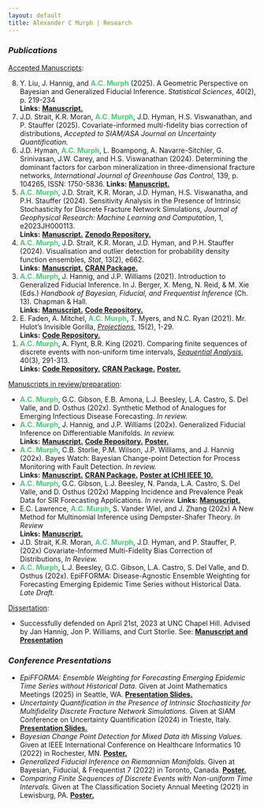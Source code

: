 ```yaml
---
layout: default
title: Alexander C Murph | Research
---
```

<div class="research">

<style>
	.emerald-text {
		color: #50C878;
		}
</style>

<h3><i>Publications</i></h3>
<u>Accepted Manuscripts</u>:
<ol reversed>
  <li>
      Y. Liu, J. Hannig, and <b class="emerald-text">A.C. Murph</b> (2025). A Geometric Perspective on Bayesian and Generalized Fiducial Inference. <i>Statistical Sciences</i>, 40(2), p. 219-234 <br> <b>Links:</b> <a id="raw-url" href="https://projecteuclid.org/journals/statistical-science/volume-40/issue-2/A-Geometric-Perspective-on-Bayesian-and-Generalized-Fiducial-Inference/10.1214/24-STS928.full"><b>Manuscript.</b></a>
  </li>
  <li>
      J.D. Strait, K.R. Moran, <b class="emerald-text">A.C. Murph</b>, J.D. Hyman, H.S. Viswanathan, and P. Stauffer (2025). Covariate-informed multi-fidelity bias correction of distributions, <i>Accepted to SIAM/ASA Journal on Uncertainty Quantification.</i>
  </li>
    <li>
          J.D. Hyman, <b class="emerald-text">A.C. Murph</b>, L. Boampong, A. Navarre-Sitchler, G. Srinivasan, J.W. Carey, and H.S. Viswanathan (2024). Determining the dominant factors for carbon mineralization in three-dimensional fracture networks, <i>International Journal of Greenhouse Gas Control</i>, 139, p. 104265, ISSN: 1750-5836. <b>Links:</b> <a id="raw-url" href="https://www.sciencedirect.com/science/article/abs/pii/S1750583624002081?via%3Dihub"><b>Manuscript.</b></a>
    </li>
   <li>
        <b class="emerald-text">A.C. Murph</b>, J.D. Strait, K.R. Moran, J.D. Hyman, H.S. Viswanatha, and P.H. Stauffer (2024).  Sensitivity Analysis in the Presence of Intrinsic Stochasticity for Discrete Fracture Network Simulations, <i>Journal of Geophysical Research: Machine Learning and Computation</i>, 1, e2023JH000113. <br> <b>Links:</b> <a id="raw-url" href="https://doi.org/10.1029/2023JH000113"><b>Manuscript.</b></a> <a id="raw-url" href="https://zenodo.org/records/12550308"> <b>Zenodo Repository.</b></a>
  </li>
<li>
        <b class="emerald-text">A.C. Murph</b>, J.D. Strait, K.R. Moran, J.D. Hyman, and P.H. Stauffer (2024).  Visualisation and outlier detection for probability density function ensembles, <i>Stat</i>, 13(2), e662. <br> <b>Links:</b> <a id="raw-url" href="https://onlinelibrary.wiley.com/doi/full/10.1002/sta4.662"><b>Manuscript.</b></a> <a id="raw-url" href="https://CRAN.R-project.org/package=DeBoinR"> <b>CRAN Package.</b></a>
  </li>
  <li>
      <b class="emerald-text">A.C. Murph</b>, J. Hannig, and J.P. Williams (2021). Introduction to Generalized Fiducial Inference. In J. Berger, X. Meng, N. Reid, & M. Xie (Eds.) <i>Handbook of Bayesian, Fiducial, and Frequentist Inference</i> (Ch. 13).  Chapman & Hall.  <br> <b>Links:</b> <a id="raw-url" href="https://arxiv.org/abs/2302.14598"><b>Manuscript.</b></a> <a id="raw-url" href="https://github.com/sirmurphalot/IntroductionGFI"><b>Code Repository.</b></a>
  </li>
   <li>
 E. Faden, A. Mitchel, <b class="emerald-text">A.C. Murph</b>, T. Myers, and N.C. Ryan (2021). Mr. Hulot’s Invisible Gorilla, <i><a id="raw-url" href="https://doi.org/10.3167/proj.2021.150201%20">Projections</a></i>, 15(2), 1-29.  <br> <b>Links:</b> <a id="raw-url" href="https://github.com/sirmurphalot/VisualDisturbances"><b>Code Repository.</b></a>
  </li>
    <li>
      <b class="emerald-text">A.C. Murph</b>, A. Flynt, B.R. King (2021). Comparing finite sequences of discrete events with non-uniform time intervals, <i><a id="raw-url" href="https://www.tandfonline.com/doi/full/10.1080/07474946.2021.1940491">Sequential Analysis</a></i>,  40(3), 291-313.  <br> <b>Links:</b> <a id="raw-url" href=" https://github.com/cran/sawnuti"><b>Code Repository.</b></a> <a id="raw-url" href="https://CRAN.R-project.org/package=sawnuti"><b>CRAN Package.</b></a> <a id="raw-url" href="https://raw.githubusercontent.com/sirmurphalot/sirmurphalot.github.io/master/_papers/SAWNUTI_poster_murph2021.pdf"><b>Poster.</b></a>
  </li>
    </ol>
<u>Manuscripts in review/preparation</u>:
<ul>
 <li>
      <b class="emerald-text">A.C. Murph</b>, G.C. Gibson, E.B. Amona, L.J. Beesley, L.A. Castro, S. Del Valle, and D. Osthus (202x). Synthetic Method of Analogues for Emerging Infectious Disease Forecasting. <i>In review.</i> <br> 
  </li>
 <li>
      <b class="emerald-text">A.C. Murph</b>, J. Hannig, and J.P. Williams (202x). Generalized Fiducial Inference on Differentiable Manifolds. <i>In review.</i> <br> <b>Links:</b> <a id="raw-url" href="https://arxiv.org/abs/2209.15473"><b>Manuscript.</b></a> <a id="raw-url" href="https://github.com/sirmurphalot/GFI_onManifolds"> <b>Code Repository.</b></a> <a id="raw-url" href="https://raw.githubusercontent.com/sirmurphalot/sirmurphalot.github.io/master/_papers/BFF_poster_2022.pdf"><b>Poster.</b></a> 
  </li>
  <li>
        <b class="emerald-text">A.C. Murph</b>, C.B. Storlie, P.M. Wilson, J.P. Williams, and J. Hannig (202x).  Bayes Watch: Bayesian Change-point Detection for Process Monitoring with Fault Detection. <i>In review.</i> <br> <b>Links:</b> <a id="raw-url" href="https://arxiv.org/abs/2310.02940"><b>Manuscript.</b></a> <a id="raw-url" href="https://CRAN.R-project.org/package=bayesWatch"><b>CRAN Package.</b></a> <a id="raw-url" href="https://raw.githubusercontent.com/sirmurphalot/sirmurphalot.github.io/master/_papers/IEEE_ICHI_2022_Poster.pdf"><b>Poster at ICHI IEEE 10.</b></a> 
  </li>
  <li>
      <b class="emerald-text">A.C. Murph</b>, G.C. Gibson, L.J. Beesley, N. Panda, L.A. Castro, S. Del Valle, and D. Osthus (202x) Mapping Incidence and Prevalence Peak Data for SIR Forecasting Applications. <i>In review.</i> <b>Links:</b> <a id="raw-url" href="https://arxiv.org/abs/2404.15572"><b>Manuscript.</b></a>
  </li>
  <li>
      E.C. Lawrence, <b class="emerald-text">A.C. Murph</b>, S. Vander Wiel, and J. Zhang (202x) A New Method for Multinomial Inference using Dempster-Shafer Theory. <i>In Review</i> <br> <b>Links:</b> <a id="raw-url" href="https://arxiv.org/pdf/2410.05512"><b>Manuscript.</b></a>
  </li>
    <li>
          J.D. Strait, K.R. Moran, <b class="emerald-text">A.C. Murph</b>, J.D. Hyman, and P. Stauffer, P. (202x) Covariate-Informed Multi-Fidelity Bias Correction of Distributions, <i>In Review.</i>
    </li>
 <li>
      <b class="emerald-text">A.C. Murph</b>, L.J. Beesley, G.C. Gibson, L.A. Castro, S. Del Valle, and D. Osthus (202x). EpiFFORMA: Disease-Agnostic Ensemble Weighting for Forecasting Emerging Epidemic Time Series without Historical Data. <i>Late Draft.</i> <br> 
  </li>
</ul>

<u>Dissertation</u>:
<ul>
  <li>
      Successfully defended on April 21st, 2023 at UNC Chapel Hill.  Advised by Jan Hannig, Jon P. Williams, and Curt Storlie.  See: <a id="raw-url" href="https://github.com/sirmurphalot/dissertation"><b>Manuscript and Presentation</b></a>
  </li>
  </ul>

<h3><i>Conference Presentations</i></h3>
<ul>
 <li>
      <i>EpiFFORMA: Ensemble Weighting for Forecasting Emerging Epidemic Time Series without Historical Data. </i>  Given at Joint Mathematics Meetings (2025) in Seattle, WA. <a id="raw-url" href="https://raw.githubusercontent.com/sirmurphalot/sirmurphalot.github.io/master/_presentations/murph_JMM_2025.pdf"><b>Presentation Slides.</b></a>
  </li>
  <li>
      <i>Uncertainty Quantification in the Presence of Intrinsic Stochasticity for Multifidelity Discrete Fracture Network Simulations. </i>  Given at SIAM Conference on Uncertainty Quantification (2024) in Trieste, Italy. <a id="raw-url" href="https://raw.githubusercontent.com/sirmurphalot/sirmurphalot.github.io/master/_presentations/siam_UQ24_murph.pdf"><b>Presentation Slides.</b></a>
  </li>
  <li>
      <i>Bayesian Change Point Detection for Mixed Data ith Missing Values. </i>  Given at IEEE International Conference on Healthcare Informatics 10 (2022) in Rochester, MN. <a id="raw-url" href="https://raw.githubusercontent.com/sirmurphalot/sirmurphalot.github.io/master/_presentations/IEEE_ICHI_2022_Poster.pdf"><b>Poster.</b></a>
  </li>
  <li>
      <i>Generalized Fiducial Inference on Riemannian Manifolds.</i>  Given at Bayesian, Fiducial, & Frequentist 7 (2022) in Toronto, Canada. <a id="raw-url" href="https://raw.githubusercontent.com/sirmurphalot/sirmurphalot.github.io/master/_presentations/BFF_poster_2022.pdf"><b>Poster.</b></a>
  </li>
  <li>
      <i>Comparing Finite Sequences of Discrete Events with Non-uniform Time Intervals. </i> Given at The Classification Society Annual Meeting (2021) in Lewisburg, PA. <a id="raw-url" href="https://raw.githubusercontent.com/sirmurphalot/sirmurphalot.github.io/master/_presentations/SAWNUTI_poster_murph2021.pdf"><b>Poster.</b></a>
  </li>
</ul>


</div>
